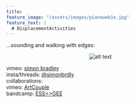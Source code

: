 ```yaml
---
title:
feature_image: "/assets/images/pianoweb1e.jpg"
feature_text: |
  # DisplacementActivities
---
```


 ...sounding and walking with edges:

<div style="text-align: center;">

![alt text](/assets/images/pianoweb1e.jpg "waves")

</div>

 vimeo: [simon bradley](https://vimeo.com/user6604380)  
 insta/threads: [@simonbrdly](https://www.instagram.com/simonbrdly)  
 collaborations:  
 vimeo: [ArtCouple](https://vimeo.com/user127952551)  
 bandcamp: [ESS<>GEE](https://essgee1.bandcamp.com/)   
